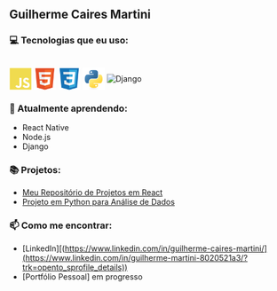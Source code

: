 ## Guilherme Caires Martini

### 💻 Tecnologias que eu uso:
<div style="display: inline_block"><br>
  <img align="center" alt="JavaScript" height="40" width="40" src="https://raw.githubusercontent.com/devicons/devicon/master/icons/javascript/javascript-plain.svg">
  <img align="center" alt="HTML5" height="40" width="40" src="https://raw.githubusercontent.com/devicons/devicon/master/icons/html5/html5-original.svg">
  <img align="center" alt="CSS3" height="40" width="40" src="https://raw.githubusercontent.com/devicons/devicon/master/icons/css3/css3-original.svg">
  <img align="center" alt="Python" height="40" width="40" src="https://raw.githubusercontent.com/devicons/devicon/master/icons/python/python-original.svg">
  <img align="center" alt="Django" height="40" width="40" src="https://upload.wikimedia.org/wikipedia/commons/thumb/7/75/Django_logo.svg/512px-Django_logo.svg.png">
</div>

### 🌱 Atualmente aprendendo:
- React Native
- Node.js
- Django

### 📚 Projetos:
- [Meu Repositório de Projetos em React](https://github.com/SeuUsuario/ProjetoReact)
- [Projeto em Python para Análise de Dados](https://github.com/SeuUsuario/ProjetoPython)

### 📫 Como me encontrar:
- [LinkedIn][(https://www.linkedin.com/in/guilherme-caires-martini/](https://www.linkedin.com/in/guilherme-martini-8020521a3/?trk=opento_sprofile_details))
- [Portfólio Pessoal] em progresso
